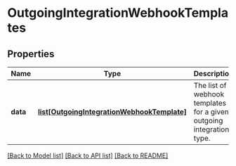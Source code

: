 # OutgoingIntegrationWebhookTemplates

## Properties
Name | Type | Description | Notes
------------ | ------------- | ------------- | -------------
**data** | [**list[OutgoingIntegrationWebhookTemplate]**](OutgoingIntegrationWebhookTemplate.md) | The list of webhook templates for a given outgoing integration type. | [optional] 

[[Back to Model list]](../README.md#documentation-for-models) [[Back to API list]](../README.md#documentation-for-api-endpoints) [[Back to README]](../README.md)


